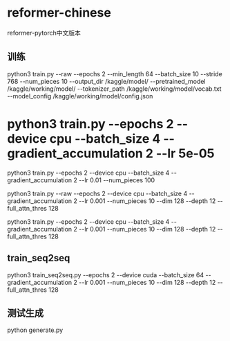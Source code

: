 # reformer-chinese
reformer-pytorch中文版本




## 训练


python3 train.py --raw --epochs 2 --min_length 64 --batch_size 10 --stride 768 --num_pieces 10 --output_dir /kaggle/model/ --pretrained_model /kaggle/working/model/  --tokenizer_path /kaggle/working/model/vocab.txt --model_config /kaggle/working/model/config.json


# python3 train.py --epochs 2 --device cpu --batch_size 4 --gradient_accumulation 2 --lr 5e-05
python3 train.py --epochs 2 --device cpu --batch_size 4 --gradient_accumulation 2 --lr 0.01 --num_pieces 100

python3 train.py --raw --epochs 2 --device cpu --batch_size 4 --gradient_accumulation 2 --lr 0.001 --num_pieces 10 --dim 128 --depth 12 --full_attn_thres 128

python3 train.py  --epochs 2 --device cpu --batch_size 4 --gradient_accumulation 2 --lr 0.001 --num_pieces 10 --dim 128 --depth 12 --full_attn_thres 128



## train_seq2seq
python3 train_seq2seq.py --epochs 2 --device cuda --batch_size 64 --gradient_accumulation 2 --lr 0.001 --num_pieces 10 --dim 128 --depth 12 --full_attn_thres 128

## 测试生成
python generate.py
